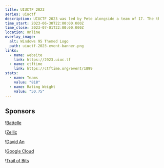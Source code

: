 ```yaml
---
title: UIUCTF 2023
series: uiuctf
description: UIUCTF 2023 was led by Pete alongside a team of 17. The theme was Windows 95.
time_start: 2023-06-30T22:00:00.000Z
time_close: 2023-07-01T22:00:00.000Z
location: Online
overlay_image:
  alt: Windows 95 Themed Logo
  path: uiuctf-2023-event-banner.png
links:
  - name: website
    link: https://2023.uiuc.tf
  - name: ctftime
    link: https://ctftime.org/event/1899
stats:
  - name: Teams
    value: "818"
  - name: Rating Weight
    value: "50.75"
---
```

## Sponsors

!﻿[Battelle](battelle.svg)

!﻿[Zellic](zellic2.png)

!﻿[David An](davidan.png)

!﻿[Google Cloud](googlecloud.png)

!﻿[Trail of Bits](trailofbits.png)